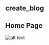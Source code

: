 ## create_blog
## Home Page
![alt text](https://github.com/ivldheeraj/create_blog/Djangoproject1.png)

